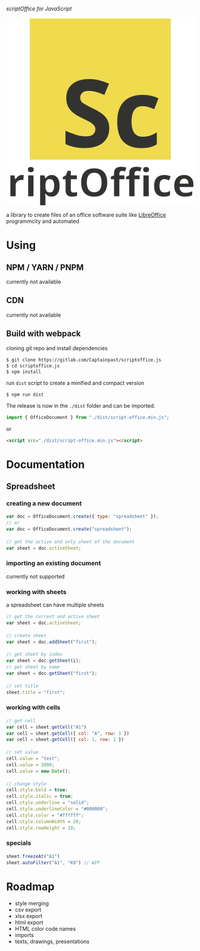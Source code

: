 _scriptOffice for JavaScript_

<div align="center">
  <img src="./logo.svg" alt="scriptOffice.js">
</div>

a library to create files of an office software suite like [LibreOffice](https://www.libreoffice.org/) programmcity and automated

# Using

## NPM / YARN / PNPM
currently not available

## CDN
currently not available

## Build with webpack

cloning git repo and install dependencies
```
$ git clone https://gitlab.com/Captainpast/scriptoffice.js
$ cd scriptoffice.js
$ npm install
```

run `dist` script to create a minified and compact version
```
$ npm run dist
```
The release is now in the `./dist` folder and can be imported.

```js
import { OfficeDocument } from "./dist/script-office.min.js";
```
or
```html
<script src="./dist/script-office.min.js"></script>
```

# Documentation

## Spreadsheet

### creating a new document

```js
var doc = OfficeDocument.create({ type: "spreadsheet" });
// or
var doc = OfficeDocument.create("spreadsheet");

// get the active and only sheet of the document
var sheet = doc.activeSheet;
```

### importing an existing document
currently not supported

### working with sheets
a spreadsheet can have multiple sheets
``` js
// get the current and active sheet
var sheet = doc.activeSheet;

// create sheet
var sheet = doc.addSheet("first");

// get sheet by index
var sheet = doc.getSheet(i);
// get sheet by name 
var sheet = doc.getSheet("first");

// set title
sheet.title = "first";
```

### working with cells
```js
// get cell
var cell = sheet.getCell("A1")
var cell = sheet.getCell({ col: "A", row: 1 })
var cell = sheet.getCell({ col: 1, row: 1 })

// set value
cell.value = "test";
cell.value = 2000;
cell.value = new Date();

// change style
cell.style.bold = true;
cell.style.italic = true;
cell.style.underline = "solid";
cell.style.underlineColor = "#000000";
cell.style.color = "#ffffff";
cell.style.columnWidth = 20;
cell.style.rowHeight = 10;
```

### specials
``` js
sheet.freezeAt("A1")
sheet.autoFilter("A1", "K9") // WIP
```

# Roadmap
- style merging
- csv export
- xlsx export
- html export
- HTML color code names
- imports
- texts, drawings, presentations